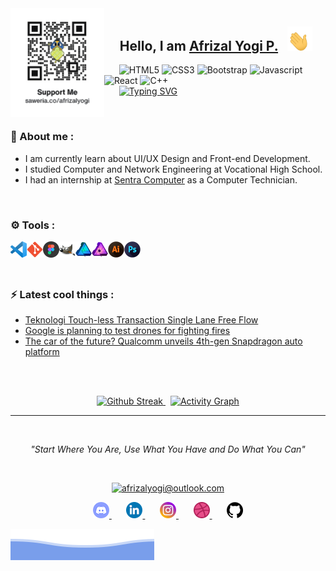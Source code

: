 <!-- Afrizal Yogi - README Profiles -->

<a href="https://saweria.co/afrizalyogi" target="_blank">
	<img src="https://github.com/afrizalyogi/afrizalyogi.github.io/blob/master/Assets/Images/SaweriaQR_AY.png" align="left" alt="Support Me" width="150px"/>
</a>

<p>
	<h2>&nbsp &nbsp &nbspHello, I am <a href="https://afrizalyogi.github.io" target="_blank">Afrizal Yogi P.</a>
	&nbsp 
	<img src="https://github.com/afrizalyogi/afrizalyogi.github.io/blob/master/Assets/GIF/wavehand.gif" width="40px"/></h2>
</p>

<p>
	&nbsp &nbsp &nbsp
	<img src="https://img.shields.io/badge/HTML5-E34F26?style=for-the-badge&logo=html5&logoColor=white" alt="HTML5"/>
	<img src="https://img.shields.io/badge/CSS3-1572B6?style=for-the-badge&logo=css3&logoColor=white" alt="CSS3"/>
	<img src="https://img.shields.io/badge/Bootstrap-563D7C?style=for-the-badge&logo=bootstrap&logoColor=white" alt="Bootstrap"/>
	<img src="https://img.shields.io/badge/JavaScript-323330?style=for-the-badge&logo=javascript&logoColor=F7DF1E" alt="Javascript"/>
	<img src="https://img.shields.io/badge/React-20232A?style=for-the-badge&logo=react&logoColor=61DAFB" alt="React"/>
	<img src="https://img.shields.io/badge/C%2B%2B-00599C?style=for-the-badge&logo=c%2B%2B&logoColor=white" alt="C++"/>
	<br>
	&nbsp &nbsp &nbsp
	<a href="https://git.io/typing-svg" target="_blank">
		<img src="https://readme-typing-svg.herokuapp.com?font=Helvetica&color=58A6FF&vCenter=true&lines=Computer+%26+Network+Engineering+Student;Learn+Front-end+Development;Learn+UI%2FUX+Design;Love+to+learn+new+things" alt="Typing SVG"/>
	</a>
</p>

<br>

### 📖 About me :
- I am currently learn about UI/UX Design and Front-end Development.
- I studied Computer and Network Engineering at Vocational High School.
- I had an internship at <a href="https://www.sentracomputer.com" target="_blank">Sentra Computer</a> as a Computer Technician.

<br>

### ⚙ Tools :
<a href="https://code.visualstudio.com/" target="_blank"> 
	<img src="https://github.com/afrizalyogi/afrizalyogi.github.io/blob/master/Assets/Icons/VSCode.png" align="left" alt="VS Code"/>
</a>
<a href="https://git-scm.com/" target="_blank">
	<img src="https://github.com/afrizalyogi/afrizalyogi.github.io/blob/master/Assets/Icons/Git.png" align="left" alt="Git"/> 
</a>
<a href="https://www.figma.com/" target="_blank">
	<img src="https://github.com/afrizalyogi/afrizalyogi.github.io/blob/master/Assets/Icons/Figma.png" align="left" alt="Figma"/>
</a>
<a href="https://www.gimp.org/" target="_blank">
	<img src="https://github.com/afrizalyogi/afrizalyogi.github.io/blob/master/Assets/Icons/GIMP.png" align="left" alt="GIMP"/>
</a>
<a href="https://affinity.serif.com/en-us/designer/" target="_blank">
	<img src="https://github.com/afrizalyogi/afrizalyogi.github.io/blob/master/Assets/Icons/AffinityDesigner.png" align="left" alt="Affinity Designer"/>
</a>
<a href="https://affinity.serif.com/en-us/photo/" target="_blank">
	<img src="https://github.com/afrizalyogi/afrizalyogi.github.io/blob/master/Assets/Icons/AffinityPhoto.png" align="left" alt="Affinity Photo"/>
</a>
<a href="https://www.adobe.com/products/illustrator.html" target="_blank">
	<img src="https://github.com/afrizalyogi/afrizalyogi.github.io/blob/master/Assets/Icons/AdobeIllustrator.png" align="left" alt="Adobe Illustrator"/>
</a>
<a href="https://www.adobe.com/products/photoshop.html" target="_blank">
	<img src="https://github.com/afrizalyogi/afrizalyogi.github.io/blob/master/Assets/Icons/AdobePhotoshop.png" align="left" alt="Adobe Photoshop"/>
</a>

<br>
<br>
<br>

### ⚡ Latest cool things :
- [Teknologi Touch-less Transaction Single Lane Free Flow](https://teknologi.id/technology/ini-solusi-untuk-kurangi-kecelakaan-di-pintu-tol)
- [Google is planning to test drones for fighting fires](https://www.digitaltrends.com/news/google-is-planning-to-test-drones-for-fighting-fires/)
- [The car of the future? Qualcomm unveils 4th-gen Snapdragon auto platform](https://www.digitaltrends.com/cars/qualcomm-4th-gen-snapdragon-automotive-cockpit/)

<br>
<br>

<p align="center">
	<a href="https://git.io/streak-stats" target="_blank">
		<img src="https://github-readme-streak-stats.herokuapp.com?user=afrizalyogi&hide_border=true&ring=007AFF&currStreakNum=007AFF&currStreakLabel=007AFF&fire=007AFF" alt="Github Streak" height="175px"/>
	</a>
	&nbsp
	<a href="https://github.com/ashutosh00710/github-readme-activity-graph" target="_blank">
		<img src="https://activity-graph.herokuapp.com/graph?username=afrizalyogi&bg_color=fffefe&color=161616&line=007aff&hide_border=true" alt="Activity Graph" height="175px"/>
	</a>
</p>

---

<br>


<p align="center">
  <i>"Start Where You Are, Use What You Have and Do What You Can"</i>
</p>

<br>

<p align="center">
	<a href="mailto:afrizalyogi@outlook.com" target="_blank">
		<img src="https://img.shields.io/badge/afrizalyogi@outlook.com-0078D4?style=for-the-badge&logo=microsoft-outlook&logoColor=white" alt="afrizalyogi@outlook.com"/>
	</a>
</p>

<p align="center">
	<a href="https://discord.gg/jxKUjGBmrD" target="_blank"> 
		<img src="https://github.com/afrizalyogi/afrizalyogi.github.io/blob/master/Assets/Icons/Discord.png" alt="Discord"/>
	</a>
	&nbsp &nbsp &nbsp
	<a href="https://www.linkedin.com/in/afrizalyogi" target="_blank"> 
		<img src="https://github.com/afrizalyogi/afrizalyogi.github.io/blob/master/Assets/Icons/LinkedIn.png" alt="LinkedIn"/>
	</a>
	&nbsp &nbsp &nbsp
	<a href="https://www.instagram.com/afrizalyogi.id/" target="_blank">
		<img src="https://github.com/afrizalyogi/afrizalyogi.github.io/blob/master/Assets/Icons/Instagram.png" alt="Instagram"/>
	</a>
	&nbsp &nbsp &nbsp
	<a href="https://dribbble.com/afrizalyogi" target="_blank"> 
		<img src="https://github.com/afrizalyogi/afrizalyogi.github.io/blob/master/Assets/Icons/Dribbble.png" alt="Dribbble"/>
	</a>
	&nbsp &nbsp &nbsp
	<a href="https://github.com/afrizalyogi" target="_blank"> 
		<img src="https://github.com/afrizalyogi/afrizalyogi.github.io/blob/master/Assets/Icons/Github.png" alt="Github"/>
	</a>
</p>

![Bottom Animation](https://github.com/afrizalyogi/afrizalyogi.github.io/blob/master/Assets/GIF/bottom_header.svg?raw=true)
